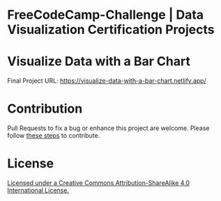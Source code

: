# FreeCodeCamp-Challenge | Data Visualization Certification Projects 

# Visualize Data with a Bar Chart

Final Project URL: https://visualize-data-with-a-bar-chart.netlify.app/

# Contribution

Pull Requests to fix a bug or enhance this project are welcome. Please follow [these steps](CONTRIBUTING.md) to contribute.

# License

[Licensed under a Creative Commons Attribution-ShareAlike 4.0 International License.](https://creativecommons.org/licenses/by-sa/4.0/)
